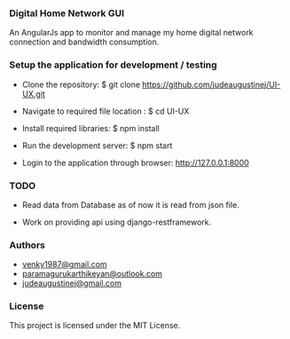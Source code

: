 ### Digital Home Network GUI ###
An AngularJs app to monitor and manage my home digital network connection and bandwidth consumption.


### Setup the application for development / testing ###

* Clone the repository: $ git clone https://github.com/judeaugustinej/UI-UX.git

* Navigate to required file location : $ cd UI-UX

* Install required libraries: $ npm install

* Run the development server: $ npm start

* Login to the application through browser: http://127.0.0.1:8000

### TODO
* Read data from Database as of now it is read from json file.

* Work on providing api using django-restframework.

### Authors
* venky1987@gmail.com
* paramagurukarthikeyan@outlook.com
* judeaugustinej@gmail.com

### License
This project is licensed under the MIT License.


